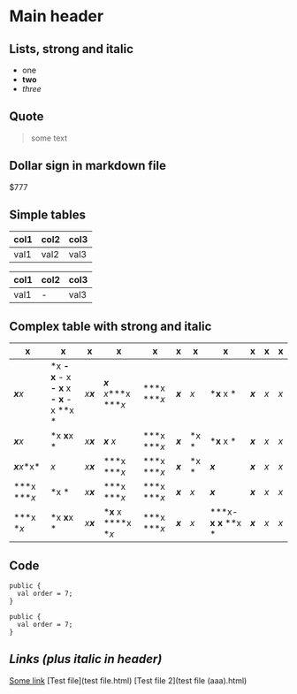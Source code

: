 # Main header

## Lists, strong and italic

* one
* **two**
* *three*

## Quote

> some
> text

## Dollar sign in markdown file

$777

## Simple tables

col1 | col2 | col3
---- | ---- | ----
val1 | val2 | val3

col1 | col2 | col3
---- | ---- | ----
val1 |  -   | val3

## Complex table with strong and italic

x | x | x | x | x  | x | x | x | x | x | x | 
------ | ----- | ----- | ----- | ----- | ----- | ----- | ----- | ----- | ----- | ----
***x**x* | *x **- x** - x **- x** x **- x** - x **x * | *x**x*** | ***x** x****x ****x* | ***x ****x* | ***x*** | *x* | ***x** x * | ***x*** | *x* | *x* | 
***x**x* | *x **x**x * | *x**x*** | ***x** x* | ***x ****x* | ***x*** | *x * | ***x** x * | ***x*** | *x* | *x* | 
***x**x**x* | *x* | *x**x*** | ***x ****x* | ***x ****x* | ***x*** | *x * | ***x*** | ***x*** | *x* | *x* | 
***x ****x* | *x * | *x**x*** | ***x ****x* | ***x ****x* | ***x*** | *x* | ***x*** | ***x*** | *x* | *x* | 
***x **x* | *x **x**x * | *x**x*** | ***x** x ****x **x* | ***x ****x* | ***x*** | *x* | ***x- **x** **x** **x * | ***x*** | *x* | *x* | 

## Code

    public {
      val order = 7;
    }

```
public {
  val order = 7;
}
```

## *Links (plus italic in header)*

[Some link](tunguski.github.io)
[Test file](test file.html)
[Test file 2](test file (aaa).html)

